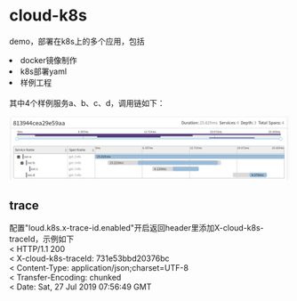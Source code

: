# cloud-k8s

demo，部署在k8s上的多个应用，包括
<li>docker镜像制作</li>
<li>k8s部署yaml</li>
<li>样例工程</li>
<br>
其中4个样例服务a、b、c、d，调用链如下：<br>

![trace](trace.jpg) 

## trace

配置"loud.k8s.x-trace-id.enabled"开启返回header里添加X-cloud-k8s-traceId，示例如下<br>
< HTTP/1.1 200 <br>
< X-cloud-k8s-traceId: 731e53bbd20376bc<br>
< Content-Type: application/json;charset=UTF-8<br>
< Transfer-Encoding: chunked<br>
< Date: Sat, 27 Jul 2019 07:56:49 GMT<br>
